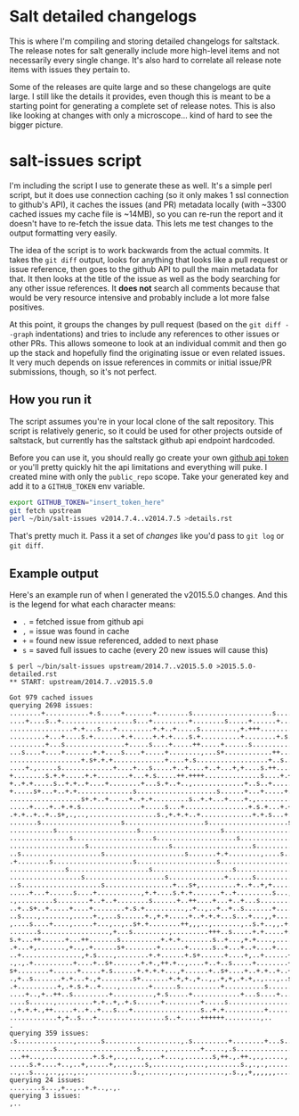 # Salt detailed changelogs

This is where I'm compiling and storing detailed changelogs for saltstack.  The
release notes for salt generally include more high-level items and not
necessarily every single change.  It's also hard to correlate all release note
items with issues they pertain to.

Some of the releases are quite large and so these changelogs are quite large.
I still like the details it provides, even though this is meant to be a
starting point for generating a complete set of release notes.  This is also
like looking at changes with only a microscope... kind of hard to see the
bigger picture.

# salt-issues script

I'm including the script I use to generate these as well.  It's a simple perl
script, but it does use connection caching (so it only makes 1 ssl connection
to github's API), it caches the issues (and PR) metadata locally (with ~3300
cached issues my cache file is ~14MB), so you can re-run the report and it
doesn't have to re-fetch the issue data.  This lets me test changes to the
output formatting very easily.

The idea of the script is to work backwards from the actual commits.  It takes
the `git diff` output, looks for anything that looks like a pull request or
issue reference, then goes to the github API to pull the main metadata for
that.  It then looks at the title of the issue as well as the body searching
for any other issue references.  It **does not** search all comments because
that would be very resource intensive and probably include a lot more false
positives.

At this point, it groups the changes by pull request (based on the `git diff
--graph` indentations) and tries to include any references to other issues or
other PRs.  This allows someone to look at an individual commit and then go up
the stack and hopefully find the originating issue or even related issues.  It
very much depends on issue references in commits or initial issue/PR
submissions, though, so it's not perfect.

## How you run it

The script assumes you're in your local clone of the salt repository.  This
script is relatively generic, so it could be used for other projects outside
of saltstack, but currently has the saltstack github api endpoint hardcoded.

Before you can use it, you should really go create your own [github api
token](https://github.com/settings/tokens) or you'll pretty quickly hit the api
limitations and everything will puke.  I created mine with only the
`public_repo` scope.  Take your generated key and add it to a `GITHUB_TOKEN`
env variable.

```sh
export GITHUB_TOKEN="insert_token_here"
git fetch upstream
perl ~/bin/salt-issues v2014.7.4..v2014.7.5 >details.rst
```

That's pretty much it.  Pass it a set of *changes* like you'd pass to `git log`
or `git diff`.

## Example output

Here's an example run of when I generated the v2015.5.0 changes.  And this is
the legend for what each character means:

- `.` = fetched issue from github api
- `,` = issue was found in cache
- `+` = found new issue referenced, added to next phase
- `s` = saved full issues to cache (every 20 new issues will cause this)

```
$ perl ~/bin/salt-issues upstream/2014.7..v2015.5.0 >2015.5.0-detailed.rst
** START: upstream/2014.7..v2015.5.0

Got 979 cached issues
querying 2698 issues:
........+...........+.s.....+.......+........s....................s............+
....+....s..+..................s...+.........+........s.....+......+........+.s+
................+.+...s...+.........+.+..+.....s.........,+.+++..........s+....+
.........+...+....s.+.......+.+.....+.+.+....s.+..........+........+.s.....+.+..
.........+...s...............+.....s....+.....++.....+......s............+..+...
...s....+....+.......+.+....s....+.....+........,...s+............++......+..s+.
..................+.s+.+.+.............+....+.s..................+..s..+........
....+.,.....s.............+....+...s.....+..+....+..+...+,+....s.++....+.......+
+........s.+.+.....+.+........+...+.s.....++.++++..............s....+.+.+..+....
+..+.+.....s..+.+..+....+........+...s.+..+..,.............+..s..+......+.......
+.....s+...+..+.+..............s....................s......+...+.....+.....+.s..
..................s+.+..+.....+..+.+.........s..+.+...+....+.,.........s..+.....
.....+....+..+.+.s...............+.....s...+................+.s.+...+.+..+.....+
.+.+..+..+..s+,.,..,.................s.,+.+.+..+.............+.+.s...+..........
.......s....................s....................s....................s.........
...........s....................s....................s....................s.....
...............s....................s....................s....................s.
...................s....................s....................s..................
..s....................s....................s.......+.+........,....s...........
.+........s....................s....................s....................s......
..............s....................s....................s....................s..
..................s....................s..............+......s..................
..s....................s.................+...s+,.........+..+..+,+.......s......
.....+...+......s....+...........,+.+....s.+.+.......+..+.........s...,,+.......
.,.........s........+..+..+........s......+..++....+...+..+...s...............+.
..+..s+..+.....+....+........+.s.+..........,.+..,..+..+..s.......+....+......,.
..s....,.......,.....+.,...s......+.,+.+.....+..+.+.+...s...+...,,+....,....+..,
,....s....+....,.....+...,..,..s+.+........++,,,..,.......,..s.+..,,.+......+...
.......s.................,+...s.........,.........+++..s.....+.+.....+.......,..
s.+...++......+...++.......s..........+.+.+........s..+...,+.+....,....+..+....s
.+...+,.......,+..,.+......s+........+......+......s..+...+..+....+....+.....s..
..+...............,+.s....,........+.+......+.s+......+....+,..+......+..s+++.,+
.,.,.+..........+....+..s+.......+.+.,++.+..,....+..+..s.....+........++...,....
s+........+......+.....+.s......+.+.+.+...,+......+..s+....+..+.+..+..+..++.+...
.,+..s.......+.+...+.,+........s+.......+.+,+.,+..,,.+,+,.+.+,.,...,..s++.......
.+..........+,.+.s.+..+....,.......+......s..........+..........s......+....++,+
....+..,+..++..s.........+..........,+.s.....+............+...s....+............
....s......,.........+.+..+,.+.s......+.........+.....s....................s....
.,+.+.+.,++.....+..+..+...s...+.................s..+.+..........+.......s.....+.
............+,+..s...+.................s..+.....++++++.........,..
.
querying 359 issues:
.s..............,......s...................,.s.........+........+...s...++......
...........s....................s......,........+.....,.s....................s+.
...++...,............+.s.+,..,...,.,..+....,.......s,++.,.++.,.,.....,.,.,.+.+..
.....s.+....+..,..+,.....+,...,...s,.......,.....,........s.,.,.,.........,+....
..,..s...,..,,..,..,...........s.,......,...,.........,.s.,,+,,,,,,...........+
querying 24 issues:
........s...,+..,..+.+..,.,.
querying 3 issues:
,..
```
